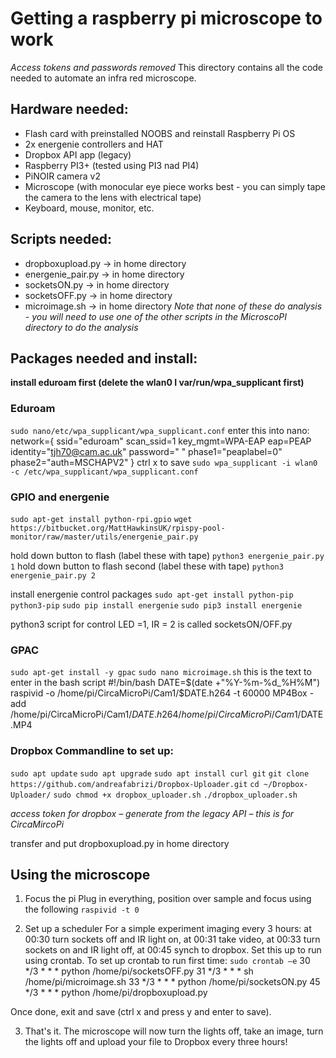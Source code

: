 # Getting a raspberry pi microscope to work
*Access tokens and passwords removed*
This directory contains all the code needed to automate an infra red microscope. 

## Hardware needed:

- Flash card with preinstalled NOOBS and reinstall Raspberry Pi OS
- 2x energenie controllers and HAT
- Dropbox API app (legacy)
- Raspberry PI3+ (tested using PI3 nad PI4)
- PiNOIR camera v2
- Microscope (with monocular eye piece works best - you can simply tape the camera to the lens with electrical tape)
- Keyboard, mouse, monitor, etc.


## Scripts needed:
- dropboxupload.py -> in home directory
- energenie_pair.py -> in home directory
- socketsON.py -> in home directory
- socketsOFF.py -> in home directory
- microimage.sh -> in home directory
*Note that none of these do analysis - you will need to use one of the other scripts in the MicroscoPI directory to do the analysis*

## Packages needed and install:
**install eduroam first (delete the wlan0 I var/run/wpa_supplicant first)**
### Eduroam
`sudo nano/etc/wpa_supplicant/wpa_supplicant.conf`
enter this into nano:
      network={
      ssid="eduroam"
      scan_ssid=1
      key_mgmt=WPA-EAP
      eap=PEAP
      identity="tjh70@cam.ac.uk"
      password=" " phase1="peaplabel=0"
      phase2="auth=MSCHAPV2"
      }
ctrl x to save
`sudo wpa_supplicant -i wlan0 -c /etc/wpa_supplicant/wpa_supplicant.conf`

### GPIO and energenie
`sudo apt-get install python-rpi.gpio`
`wget https://bitbucket.org/MattHawkinsUK/rpispy-pool-monitor/raw/master/utils/energenie_pair.py`

hold down button to flash (label these with tape)
`python3 energenie_pair.py 1`
hold down button to flash second (label these with tape)
`python3 energenie_pair.py 2`

install energenie control packages
`sudo apt-get install python-pip python3-pip`
`sudo pip install energenie`
`sudo pip3 install energenie`

python3 script for control LED =1, IR = 2 is called socketsON/OFF.py

### GPAC
`sudo apt-get install -y gpac`
`sudo nano microimage.sh`
this is the text to enter in the bash script
        #!/bin/bash
        DATE=$(date +"%Y-%m-%d_%H%M")
        raspivid -o /home/pi/CircaMicroPi/Cam1/$DATE.h264 -t 60000
        MP4Box -add /home/pi/CircaMicroPi/Cam1/$DATE.h264 /home/pi/CircaMicroPi/Cam1/$DATE.MP4

### Dropbox Commandline to set up:
`sudo apt update`
`sudo apt upgrade`
`sudo apt install curl git`
`git clone https://github.com/andreafabrizi/Dropbox-Uploader.git`
`cd ~/Dropbox-Uploader/`
`sudo chmod +x dropbox_uploader.sh`
`./dropbox_uploader.sh`

*access token for dropbox – generate from the legacy API – this is for CircaMircoPi*

transfer and put dropboxupload.py in home directory

## Using the microscope
1. Focus the pi
   Plug in everything, position over sample and focus using the following
`raspivid -t 0`

2. Set up a scheduler
   For a simple experiment imaging every 3 hours: at 00:30 turn sockets off and IR light on, at 00:31 take video, at 00:33 turn sockets on and IR light off, at 00:45 synch to dropbox.
Set this up to run using crontab. To set up crontab to run first time:
`sudo crontab –e`
30 */3 * * * python /home/pi/socketsOFF.py
31 */3 * * * sh /home/pi/microimage.sh
33 */3 * * * python /home/pi/socketsON.py
45 */3 * * * python /home/pi/dropboxupload.py

Once done, exit and save (ctrl x and press y and enter to save).

3. That's it. The microscope will now turn the lights off, take an image, turn the lights off and upload your file to Dropbox every three hours!
